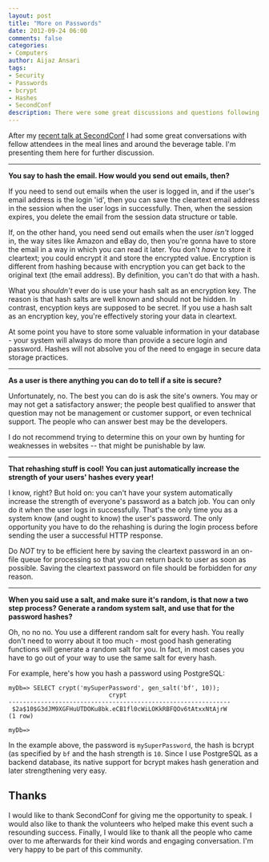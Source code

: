 ```yaml
---
layout: post
title: "More on Passwords"
date: 2012-09-24 06:00
comments: false
categories:
- Computers
author: Aijaz Ansari
tags: 
- Security
- Passwords
- bcrypt
- Hashes
- SecondConf
description: There were some great discussions and questions following my recent talk at SecondConf. I summarize them in this post.
---
```


After my [recent talk at SecondConf](/2012/09/22/protecting-your-users-privacy/) I had
some great conversations with fellow attendees in the meal lines and around the beverage
table.  I'm presenting them here for further discussion.  

<!-- more -->

---

**You say to hash the email. How would you send out emails, then?**

If you need to send out emails when the user is logged in, and if the user's email address
is the login 'id', then you can save the cleartext email address in the session when the
user logs in successfully.  Then, when the session expires, you delete the email from the
session data structure or table.

If, on the other hand, you need send out emails when the user *isn't* logged in, the way
sites like Amazon and eBay do, then you're gonna have to store the email in a way in which
you can read it later.  You don't *have* to store it cleartext; you could encrypt it and
store the encrypted value.  Encryption is different from hashing because with encryption
you can get back to the original text (the email address).  By definition, you can't do
that with a hash.

What you *shouldn't* ever do is use your hash salt as an encryption key. The reason is that
hash salts are well known and should not be hidden.  In contrast, encyption keys are supposed
to be secret.  If you use a hash salt as an encryption key, you're effectively storing your
data in cleartext.  

At some point you have to store some valuable information in your database - your system
will always do more than provide a secure login and password.  Hashes will not absolve you
of the need to engage in secure data storage practices.

---

**As a user is there anything you can do to tell if a site is secure?**

Unfortunately, no.  The best you can do is ask the site's owners. You may or may not get a
satisfactory answer; the people best qualified to answer that question may not be
management or customer support, or even technical support.  The people who can answer best
may be the developers.

I do not recommend trying to determine this on your own by hunting for weaknesses in
websites -- that might be punishable by law.

---

**That rehashing stuff is cool! You can just automatically increase the strength of your users' hashes every year!**

I know, right?  But hold on: you can't have your system automatically increase the
strength of everyone's password as a batch job. You can only do it when the user logs in
successfully.  That's the only time you as a system know (and ought to know) the user's
password.  The only opportunity you have to do the rehashing is during the login process
before sending the user a successful HTTP response.

Do *NOT* try to be efficient here by saving the cleartext password in an on-file queue for
processing so that you can return back to user as soon as possible.  Saving the cleartext
password on file should be forbidden for *any* reason.

---

**When you said use a salt, and make sure it's random, is that now a two step process? Generate a random system salt, and use that for the password hashes?**

Oh, no no no.  You use a different random salt for every hash.  You really don't need to
worry about it too much - most good hash generating functions will generate a random salt
for you. In fact, in most cases you have to go out of your way to use the same salt for every hash.

For example, here's how you hash a password using PostgreSQL:

    myDb=> SELECT crypt('mySuperPassword', gen_salt('bf', 10));
                                crypt                             
    --------------------------------------------------------------
     $2a$10$G3dJM9XGFHuUTDOKu8bk.eCB1fl0cWiLOKkRBFQOv6tAtxxNtAjrW
    (1 row)
    
    myDb=>

In the example above, the password is ```mySuperPassword```, the hash is bcrypt (as
specified by ```bf``` and the hash strength is ```10```.  Since I use PostgreSQL as a
backend database, its native support for bcrypt makes hash generation and later
strengthening very easy.

## Thanks

I would like to thank SecondConf for giving me the opportunity to speak.  I would also
like to thank the volunteers who helped make this event such a resounding success.
Finally, I would like to thank all the people who came over to me afterwards for their
kind words and engaging conversation.  I'm very happy to be part of this community.
